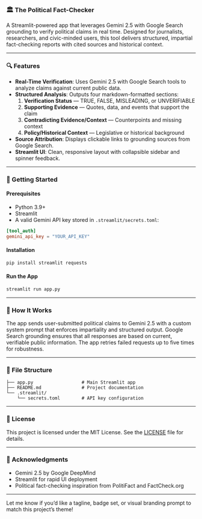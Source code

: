 
### 🏛️ The Political Fact-Checker

A Streamlit-powered app that leverages Gemini 2.5 with Google Search grounding to verify political claims in real time. Designed for journalists, researchers, and civic-minded users, this tool delivers structured, impartial fact-checking reports with cited sources and historical context.

---

### 🔍 Features

- **Real-Time Verification**: Uses Gemini 2.5 with Google Search tools to analyze claims against current public data.
- **Structured Analysis**: Outputs four markdown-formatted sections:
  1. **Verification Status** — TRUE, FALSE, MISLEADING, or UNVERIFIABLE
  2. **Supporting Evidence** — Quotes, data, and events that support the claim
  3. **Contradicting Evidence/Context** — Counterpoints and missing context
  4. **Policy/Historical Context** — Legislative or historical background
- **Source Attribution**: Displays clickable links to grounding sources from Google Search.
- **Streamlit UI**: Clean, responsive layout with collapsible sidebar and spinner feedback.

---

### 🚀 Getting Started

#### Prerequisites
- Python 3.9+
- Streamlit
- A valid Gemini API key stored in `.streamlit/secrets.toml`:
```toml
[tool_auth]
gemini_api_key = "YOUR_API_KEY"
```

#### Installation
```bash
pip install streamlit requests
```

#### Run the App
```bash
streamlit run app.py
```

---

### 🧠 How It Works

The app sends user-submitted political claims to Gemini 2.5 with a custom system prompt that enforces impartiality and structured output. Google Search grounding ensures that all responses are based on current, verifiable public information. The app retries failed requests up to five times for robustness.

---

### 📁 File Structure

```
├── app.py                  # Main Streamlit app
├── README.md               # Project documentation
└── .streamlit/
    └── secrets.toml        # API key configuration
```

---

### 📜 License

This project is licensed under the MIT License. See the [LICENSE](LICENSE) file for details.

---

### 🙌 Acknowledgments

- Gemini 2.5 by Google DeepMind
- Streamlit for rapid UI deployment
- Political fact-checking inspiration from PolitiFact and FactCheck.org

---

Let me know if you’d like a tagline, badge set, or visual branding prompt to match this project’s theme!
